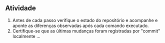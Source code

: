 ## Atividade

1. Antes de cada passo verifique o estado do repositório e acompanhe e aponte as diferenças observadas após cada comando executado.
2. Certifique-se que as últimas mudanças foram registradas por "commit" localmente ...